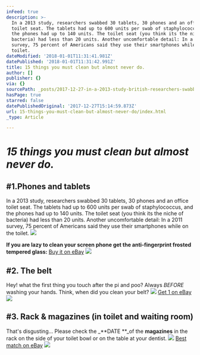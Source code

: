 ```yaml
---
inFeed: true
description: >-
  In a 2013 study, researchers swabbed 30 tablets, 30 phones and an office
  toilet seat. The tablets had up to 600 units per swab of staphylococcus, and
  the phones had up to 140 units. The toilet seat (you think its the niche of
  bacteria) had less than 20 units. Another uncomfortable detail: In a 2011
  survey, 75 percent of Americans said they use their smartphones while on the
  toilet.
dateModified: '2018-01-01T11:31:41.981Z'
datePublished: '2018-01-01T11:31:42.991Z'
title: 15 things you must clean but almost never do.
author: []
publisher: {}
via: {}
sourcePath: _posts/2017-12-27-in-a-2013-study-british-researchers-swabbed-30-tablets-30.md
hasPage: true
starred: false
datePublishedOriginal: '2017-12-27T15:14:59.873Z'
url: 15-things-you-must-clean-but-almost-never-do/index.html
_type: Article

---
```

# _**15 things you must clean but almost never do.**_

## \#1.Phones and tablets

In a 2013 study, researchers swabbed 30 tablets, 30 phones and an office toilet seat. The tablets had up to 600 units per swab of staphylococcus, and the phones had up to 140 units. The toilet seat (you think its the niche of bacteria) had less than 20 units. Another uncomfortable detail: In a 2011 survey, 75 percent of Americans said they use their smartphones while on the toilet.
![](https://the-grid-user-content.s3-us-west-2.amazonaws.com/9acde44c-e611-4f64-a7e7-028c0e14d9e7.png)

**If you are lazy to clean your screen phone get the anti-fingerprint frosted tempered glass:**
[Buy it on eBay][0]
![](https://the-grid-user-content.s3-us-west-2.amazonaws.com/73f9dbaa-53fa-44a4-8fd3-ccce3dd99ce6.png)

## \#2\. The belt

Hey! what the first thing you touch after the pi and poo? Always _BEFORE_ washing your hands. Think, when did you clean your belt?
![](https://the-grid-user-content.s3-us-west-2.amazonaws.com/c5e85967-64a1-412c-bb82-d60855af5d4b.png)
[Get 1 on eBay][1]
![](https://the-grid-user-content.s3-us-west-2.amazonaws.com/4c9c1590-3b3b-4da4-8319-a31488d0a3c8.png)

## \#3\. Rack & magazines (in toilet and waiting room)

That's disgusting... Please check the _**DATE **_of the **magazines** in the rack on the side of your toilet bowl or on the table at your dentist. ![](https://the-grid-user-content.s3-us-west-2.amazonaws.com/b7237aac-c6ff-4a78-8e02-fe5995643e0a.png)
[Best match on eBay][2]
![](https://the-grid-user-content.s3-us-west-2.amazonaws.com/d5b97419-74b2-4f54-833c-881c4f27a3ca.png)

[0]: https://rover.ebay.com/rover/1/711-53200-19255-0/1?ff3=4&toolid=11800&pub=5575272753&campid=5338042010&mpre=https%3A%2F%2Fwww.ebay.com%2Fitm%2FNO-Fingerprint-2-5D-9H-Tempered-Glass-Screen-Protector-iphone-frosted-clear-BLUE%2F131902933686%3Fhash%3Ditem1eb6070ab6%3Am%3AmtQNIjAx9gyDdONL33uyyjw
[1]: https://rover.ebay.com/rover/1/710-53481-19255-0/1?ff3=4&toolid=11800&pub=5575272753&campid=5338042010&mpre=https%3A%2F%2Fwww.ebay.co.uk%2Fitm%2FMens-Canvas-Belt-Boys-Canvas-Belt-Gents-Canvas-Belt-with-Dirty-Printed-28-40-%2F121777857868
[2]: https://rover.ebay.com/rover/1/711-53200-19255-0/1?ff3=4&toolid=11800&pub=5575272753&campid=5338042010&mpre=https%3A%2F%2Fwww.ebay.com%2Fsch%2Fi.html%3F_sop%3D12%26_from%3DR40%26_sacat%3D0%26_nkw%3Dmagazine%2Brack%2Btoilet%2Bholder%26rt%3Dnc%26LH_BIN%3D1